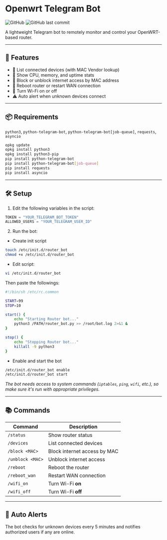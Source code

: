 # Openwrt Telegram Bot

![GitHub](https://img.shields.io/badge/license-MIT-blue.svg) ![GitHub last commit](https://img.shields.io/github/last-commit/hhai93/Openwrt_Telegram_Bot)

A lightweight Telegram bot to remotely monitor and control your OpenWRT-based router.

---

## 🚀 Features

- 📡 List connected devices (with MAC Vendor lookup)
- 🧠 Show CPU, memory, and uptime stats
- 🚫 Block or unblock internet access by MAC address
- 🔁 Reboot router or restart WAN connection
- 📶 Turn Wi-Fi on or off
- ⚠️ Auto alert when unknown devices connect

---

## 📦 Requirements

`python3`, `python-telegram-bot`, `python-telegram-bot[job-queue]`, `requests`, `asyncio`

```bash
opkg update
opkg install python3
opkg install python3-pip
pip install python-telegram-bot
pip install python-telegram-bot[job-queue]
pip install requests
pip install asyncio
```
---

## 🛠️ Setup

1. Edit the following variables in the script:
```python
TOKEN = "YOUR_TELEGRAM_BOT_TOKEN"
ALLOWED_USERS = "YOUR_TELEGRAM_USER_ID"
```

2. Run the bot:
-  Create init script
```bash
touch /etc/init.d/router_bot
chmod +x /etc/init.d/router_bot
```
- Edit script:
```bash
vi /etc/init.d/router_bot
```
Then paste the followings:
```bash
#!/bin/sh /etc/rc.common

START=99
STOP=10

start() {
    echo "Starting Router bot..."
    python3 /PATH/router_bot.py >> /root/bot.log 2>&1 &
}

stop() {
    echo "Stopping Router bot..."
    killall -9 python3
}
```
- Enable and start the bot
```bash
/etc/init.d/router_bot enable
/etc/init.d/router_bot start
```

*The bot needs access to system commands (`iptables`, `ping`, `wifi`, etc.), so make sure it's run with appropriate privileges.*

---

## 📚 Commands

| Command        | Description                              |
|----------------|------------------------------------------|
| `/status`      | Show router status                       |
| `/devices`     | List connected devices                   |
| `/block <MAC>` | Block internet access by MAC             |
| `/unblock <MAC>` | Unblock internet access                |
| `/reboot`      | Reboot the router                        |
| `/reboot_wan`   | Restart WAN connection                   |
| `/wifi_on`      | Turn Wi-Fi **on**                        |
| `/wifi_off`     | Turn Wi-Fi **off**                       |

---

## 📢 Auto Alerts

The bot checks for unknown devices every 5 minutes and notifies authorized users if any are online.

